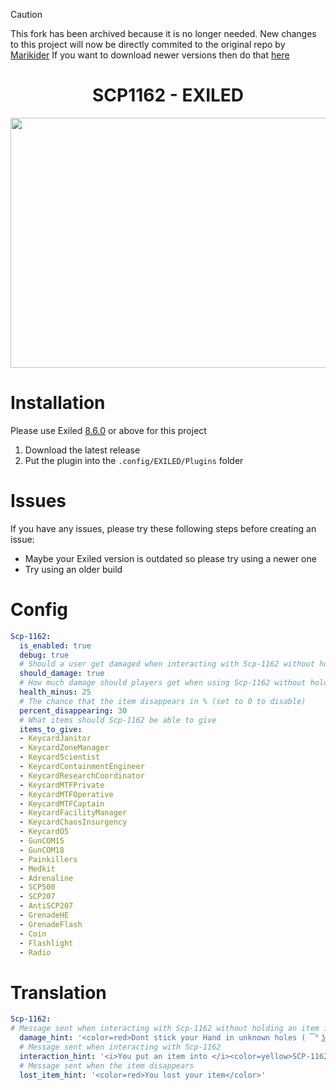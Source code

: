 > [!CAUTION]
> This fork has been archived because it is no longer needed. New changes to this project will now be directly commited to the original repo by [Marikider](https://github.com/Marikider)
> If you want to download newer versions then do that [here](https://github.com/Marikider/SCP1162)

<div align="center">
  <h1>SCP1162 - EXILED</h1>
  <img src="https://github.com/Marikider/SCP1162/blob/main/image.png?raw=true" width="800" height="400">
</div>

# Installation
Please use Exiled [8.6.0](https://github.com/Exiled-Team/EXILED/releases/tag/8.6.0) or above for this project

1. Download the latest release
2. Put the plugin into the `.config/EXILED/Plugins` folder

# Issues
If you have any issues, please try these following steps before creating an issue:
- Maybe your Exiled version is outdated so please try using a newer one
- Try using an older build

# Config
```yaml
Scp-1162:
  is_enabled: true
  debug: true
  # Should a user get damaged when interacting with Scp-1162 without holding an item in hand
  should_damage: true
  # How much damage should players get when using Scp-1162 without holding an item in hand
  health_minus: 25
  # The chance that the item disappears in % (set to 0 to disable)
  percent_disappearing: 30
  # What items should Scp-1162 be able to give
  items_to_give:
  - KeycardJanitor
  - KeycardZoneManager
  - KeycardScientist
  - KeycardContainmentEngineer
  - KeycardResearchCoordinator
  - KeycardMTFPrivate
  - KeycardMTFOperative
  - KeycardMTFCaptain
  - KeycardFacilityManager
  - KeycardChaosInsurgency
  - KeycardO5
  - GunCOM15
  - GunCOM18
  - Painkillers
  - Medkit
  - Adrenaline
  - SCP500
  - SCP207
  - AntiSCP207
  - GrenadeHE
  - GrenadeFlash
  - Coin
  - Flashlight
  - Radio
```

# Translation
```yaml
Scp-1162:
# Message sent when interacting with Scp-1162 without holding an item in hand
  damage_hint: '<color=red>Dont stick your Hand in unknown holes ( ͡° ͜ʖ ͡° )</color>'
  # Message sent when interacting with Scp-1162
  interaction_hint: '<i>You put an item into </i><color=yellow>SCP-1162</color><i> and got Another!</i>'
  # Message sent when the item disappears
  lost_item_hint: '<color=red>You lost your item</color>'
```
